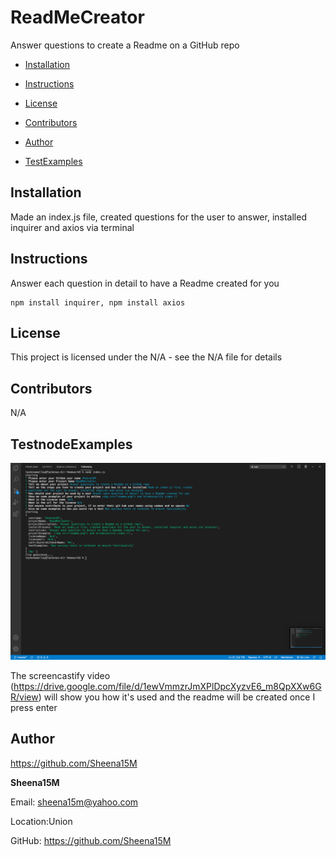 
# ReadMeCreator 
Answer questions to create a Readme on a GitHub repo

* [Installation](#Installation)

* [Instructions](#Instructions)

* [License](#License)

* [Contributors](#Contributors)

* [Author](#Author)

* [TestExamples](#TestExamples)
## Installation
Made an index.js file, created questions for the user to answer, installed inquirer and axios via terminal
## Instructions
Answer each question in detail to have a Readme created for you
```
npm install inquirer, npm install axios
```
## License 
This project is licensed under the N/A - see the N/A file for details
## Contributors
N/A
            
## TestnodeExamples

<img src="./RMC.png">

The screencastify video (https://drive.google.com/file/d/1ewVmmzrJmXPlDpcXyzvE6_m8QpXXw6GR/view) will show you how it's used and the readme will be created once I press enter 

## Author 

https://github.com/Sheena15M

**Sheena15M**

Email: sheena15m@yahoo.com

Location:Union

GitHub: https://github.com/Sheena15M
